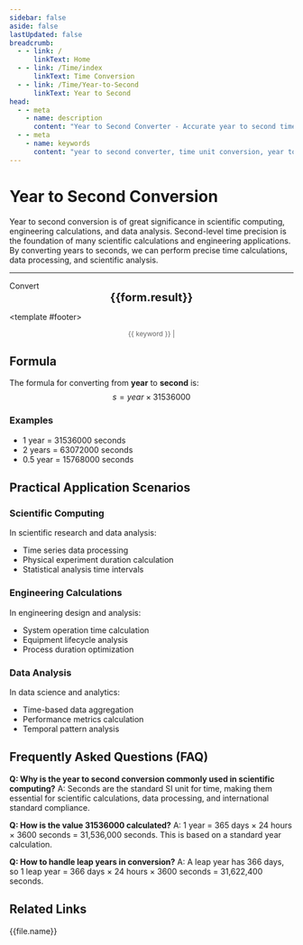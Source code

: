 ```yaml
---
sidebar: false
aside: false
lastUpdated: false
breadcrumb:
  - - link: /
      linkText: Home
  - - link: /Time/index
      linkText: Time Conversion
  - - link: /Time/Year-to-Second
      linkText: Year to Second
head:
  - - meta
    - name: description
      content: "Year to Second Converter - Accurate year to second time unit conversion tool. Supports scientific computing, engineering calculations, data analysis and other application scenarios. Uses the formula year × 31536000 for conversion, providing detailed calculation steps and practical application cases."
  - - meta
    - name: keywords
      content: "year to second converter, time unit conversion, year to second, year to second, scientific computing, engineering calculations, data analysis, time measurement, year second conversion, time calculator"
---
```

# Year to Second Conversion

Year to second conversion is of great significance in scientific computing, engineering calculations, and data analysis. Second-level time precision is the foundation of many scientific calculations and engineering applications. By converting years to seconds, we can perform precise time calculations, data processing, and scientific analysis.

---
<script setup>
import { onMounted, reactive, inject, ref } from 'vue'
import { NButton,NForm ,NFormItem,NInput,NInputNumber,NSelect,NCard,useMessage,NGrid ,NGi  } from 'naive-ui'
import { defineClientComponent } from 'vitepress'
import { Time } from '../files';

const convert = inject('convert')

const form = reactive({
  number: null,
  result: '',
  title: 'Year to Second Converter',
  seoKey: ['year to second', 'scientific computing', 'engineering calculations', 'data analysis', 'time measurement', 'year second conversion', 'time calculator', 'year to second']
})

const convertHandler = () => {
  if (form.number !== null && !isNaN(form.number)) {
    const convertedValue = parseFloat(form.number) * 31536000
    form.result = `${form.number} year = ${convertedValue.toFixed(0)} seconds`
  } else {
    form.result = 'Please enter a valid number.'
  }
}
</script>

<n-card :title="form.title" embedded hoverable>
  <n-form size="large" :model="form">
    <n-form-item label="Year">
      <n-input-number v-model:value="form.number" placeholder="Enter years" style="width: 100%" />
    </n-form-item>
    <n-form-item>
      <n-button type="info" @click="convertHandler" block>Convert</n-button>
    </n-form-item>
  </n-form>

  <n-card embedded :bordered="false" hoverable>
    <div style="text-align:center;font-size:20px;">
      <strong>{{form.result}}</strong>
    </div>
  </n-card>

  <template #footer>
    <div style="font-size: 12px; color: #666; text-align: center;">
      <span v-for="(keyword, index) in form.seoKey" :key="index">
        {{ keyword }}<span v-if="index < form.seoKey.length - 1"> | </span>
      </span>
    </div>
  </template>
</n-card>

## Formula

The formula for converting from **year** to **second** is:
$$ s = year \times 31536000 $$

### Examples
- 1 year = 31536000 seconds
- 2 years = 63072000 seconds
- 0.5 year = 15768000 seconds

## Practical Application Scenarios

### Scientific Computing
In scientific research and data analysis:
- Time series data processing
- Physical experiment duration calculation
- Statistical analysis time intervals

### Engineering Calculations
In engineering design and analysis:
- System operation time calculation
- Equipment lifecycle analysis
- Process duration optimization

### Data Analysis
In data science and analytics:
- Time-based data aggregation
- Performance metrics calculation
- Temporal pattern analysis

## Frequently Asked Questions (FAQ)

**Q: Why is the year to second conversion commonly used in scientific computing?**
A: Seconds are the standard SI unit for time, making them essential for scientific calculations, data processing, and international standard compliance.

**Q: How is the value 31536000 calculated?**
A: 1 year = 365 days × 24 hours × 3600 seconds = 31,536,000 seconds. This is based on a standard year calculation.

**Q: How to handle leap years in conversion?**
A: A leap year has 366 days, so 1 leap year = 366 days × 24 hours × 3600 seconds = 31,622,400 seconds.

## Related Links
<n-grid x-gap="12" :cols="2">
  <n-gi v-for="(file, index) in Time" :key="index">
    <n-button
      text
      tag="a"
      :href="file.path"
      type="info"
    >
      {{file.name}}
    </n-button>
  </n-gi>
</n-grid>